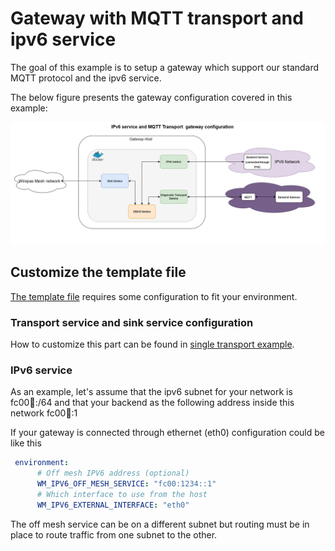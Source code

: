 # Gateway with MQTT transport and ipv6 service

The goal of this example is to setup a gateway which support our standard MQTT protocol and the ipv6 service.

The below figure presents the gateway configuration covered in this example:

![Dual_transport_configuration](./img/IPv6_and_mqtt_transport_example.png)

## Customize the template file

[The template file](docker-compose.yml) requires some configuration to fit your environment.

### Transport service and sink service configuration

How to customize this part can be found in [single transport example](../single_transport/README.md).

### IPv6 service

As an example, let's assume that the ipv6 subnet for your network is fc00:1234::/64 and that your backend as the following address inside this network fc00:1234::1

If your gateway is connected through ethernet (eth0) configuration could be like this

```yml
 environment:
      # Off mesh IPV6 address (optional)
      WM_IPV6_OFF_MESH_SERVICE: "fc00:1234::1"
      # Which interface to use from the host
      WM_IPV6_EXTERNAL_INTERFACE: "eth0"
```

The off mesh service can be on a different subnet but routing must be in place to route traffic from one subnet to the other.


